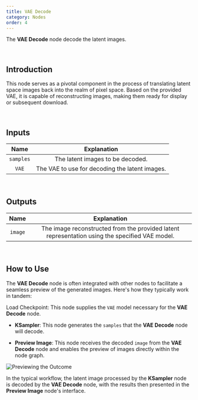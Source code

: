 ```yaml
---
title: VAE Decode 
category: Nodes
order: 4
---
```


The **VAE Decode** node decode the latent images.

<br>

## Introduction

This node serves as a pivotal component in the process of translating latent space images back into the realm of pixel space. Based on the provided VAE, it is capable of reconstructing images, making them ready for display or subsequent download.

<br>

## Inputs

|     Name     | Explanation                  |
| :---------:| :-------------:|
| ```samples``` | The latent images to be decoded. |
| ```VAE``` | The VAE to use for decoding the latent images. |

<br>

## Outputs

|     Name     | Explanation                  |
| :---------:| :-------------: |
| ```image``` | The image reconstructed from the provided latent representation using the specified VAE model. |

<br>

## How to Use
The **VAE Decode** node is often integrated with other nodes to facilitate a seamless preview of the generated images. Here's how they typically work in tandem:

Load Checkpoint: This node supplies the ```VAE``` model necessary for the **VAE Decode** node.

* **KSampler**: This node generates the ```samples``` that the **VAE Decode** node will decode.

* **Preview Image**: This node receives the decoded ```image``` from the **VAE Decode** node and enables the preview of images directly within the node graph.

<img src="https://magmai-ai.github.io/magmai-doc/doc_images/PreviewingtheOutcome.jpg" alt="Previewing the Outcome" width="=70%" />


In the typical workflow, the latent image processed by the **KSampler** node is decoded by the **VAE Decode** node, with the results then presented in the **Preview Image** node's interface.

